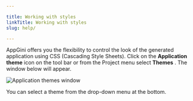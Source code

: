 ```yaml
---

title: Working with styles
linkTitle: Working with styles
slug: help/

---
```


AppGini offers you the flexibility to control the look of the generated
application using CSS (Cascading Style Sheets). Click on the
**Application theme** icon on the tool bar or from the Project menu
select **Themes** . The window below will appear.


![Application themes window](https://bigprof.com/appgini/sites/default/files/working-with-styles.webp "Application themes window")

You can select a theme from the drop-down menu at the bottom.

